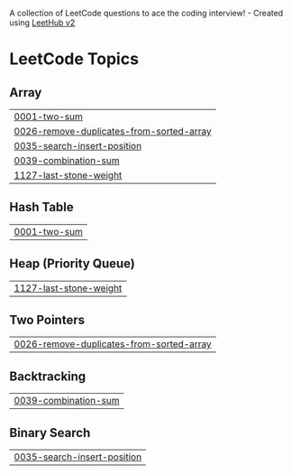 A collection of LeetCode questions to ace the coding interview! - Created using [LeetHub v2](https://github.com/arunbhardwaj/LeetHub-2.0)
<!---LeetCode Topics Start-->
# LeetCode Topics
## Array
|  |
| ------- |
| [0001-two-sum](https://github.com/abhishek8172/Daily_DSA/tree/master/0001-two-sum) |
| [0026-remove-duplicates-from-sorted-array](https://github.com/abhishek8172/Daily_DSA/tree/master/0026-remove-duplicates-from-sorted-array) |
| [0035-search-insert-position](https://github.com/abhishek8172/Daily_DSA/tree/master/0035-search-insert-position) |
| [0039-combination-sum](https://github.com/abhishek8172/Daily_DSA/tree/master/0039-combination-sum) |
| [1127-last-stone-weight](https://github.com/abhishek8172/Daily_DSA/tree/master/1127-last-stone-weight) |
## Hash Table
|  |
| ------- |
| [0001-two-sum](https://github.com/abhishek8172/Daily_DSA/tree/master/0001-two-sum) |
## Heap (Priority Queue)
|  |
| ------- |
| [1127-last-stone-weight](https://github.com/abhishek8172/Daily_DSA/tree/master/1127-last-stone-weight) |
## Two Pointers
|  |
| ------- |
| [0026-remove-duplicates-from-sorted-array](https://github.com/abhishek8172/Daily_DSA/tree/master/0026-remove-duplicates-from-sorted-array) |
## Backtracking
|  |
| ------- |
| [0039-combination-sum](https://github.com/abhishek8172/Daily_DSA/tree/master/0039-combination-sum) |
## Binary Search
|  |
| ------- |
| [0035-search-insert-position](https://github.com/abhishek8172/Daily_DSA/tree/master/0035-search-insert-position) |
<!---LeetCode Topics End-->